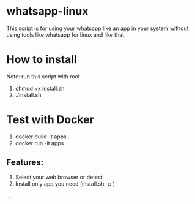 # whatsapp-linux
This script is for using your whatsapp like an app in your system without using tools like whatsapp for linux and like that.

# How to install
Note: run this script with root
1. chmod +x install.sh 
2. ./install.sh 

# Test with Docker
1. docker build -t apps .
2. docker run -it apps

## Features:
1. Select your web browser or detect
2. Install only app you need (install.sh -p <app>)

...
